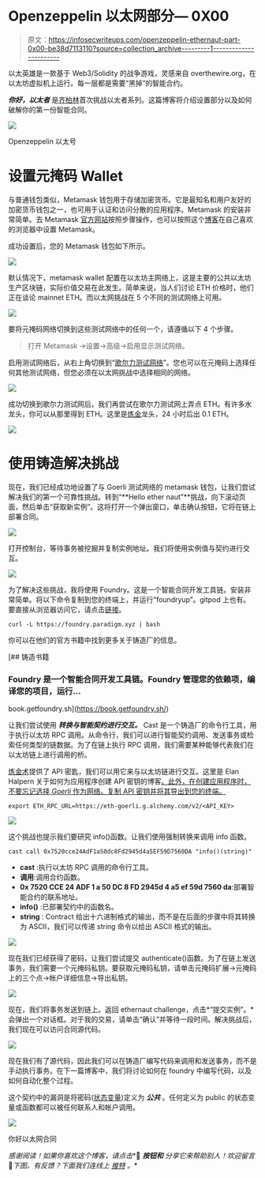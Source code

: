 # Openzeppelin 以太网部分— 0X00

> 原文：<https://infosecwriteups.com/openzeppelin-ethernaut-part-0x00-be38d7113110?source=collection_archive---------1----------------------->

以太英雄是一款基于 Web3/Solidity 的战争游戏，灵感来自 overthewire.org，在以太坊虚拟机上运行。每一层都是需要“黑掉”的智能合约。

***你好，以太者*** 是[齐柏林](https://medium.com/u/4e5199c3ee0a?source=post_page-----be38d7113110--------------------------------)首次挑战以太者系列。这篇博客将介绍设置部分以及如何破解你的第一份智能合同。

![](img/075467efe2649f29d2484d2f1910c141.png)

Openzeppelin 以太号

# 设置元掩码 Wallet

与普通钱包类似，Metamask 钱包用于存储加密货币。它是最知名和用户友好的加密货币钱包之一，也可用于认证和访问分散的应用程序。Metamask 的安装非常简单。去 Metamask [官方网站](https://metamask.io/)按照步骤操作，也可以按照这个[博客](https://www.one37pm.com/nft/how-to-set-up-metamask-wallet)在自己喜欢的浏览器中设置 Metamask。

成功设置后，您的 Metamask 钱包如下所示。

![](img/c696a6c62e36d557b43222920c0032b7.png)

默认情况下，metamask wallet 配置在以太坊主网络上，这是主要的公共以太坊生产区块链，实际价值交易在此发生。简单来说，当人们讨论 ETH 价格时，他们正在谈论 mainnet ETH。而以太网挑战在 5 个不同的测试网络上可用。

![](img/554e51712cedf18156843b697d8ff61b.png)

要将元掩码网络切换到这些测试网络中的任何一个，请遵循以下 4 个步骤。

> 打开 Metamask →设置→高级→启用显示测试网络。

启用测试网络后，从右上角切换到“[歌尔力测试网络](https://goerli.net/)”。您也可以在元掩码上选择任何其他测试网络，但您必须在以太网挑战中选择相同的网络。

![](img/0ecf6e3e1940171430538e7f5b06e7de.png)

成功切换到歌尔力测试网后，我们再尝试在歌尔力测试网上弄点 ETH。有许多水龙头，你可以从那里得到 ETH。这里是[炼金](https://goerlifaucet.com/)龙头，24 小时后出 0.1 ETH。

![](img/a1e8229f76738eaeabe094f5c37155db.png)

# 使用铸造解决挑战

现在，我们已经成功地设置了与 Goerli 测试网络的 metamask 钱包，让我们尝试解决我们的第一个可靠性挑战。转到“**Hello ether naut”**挑战，向下滚动页面，然后单击“获取新实例”。这将打开一个弹出窗口，单击确认按钮，它将在链上部署合同。

![](img/00217cc0a9d7542b4d9279dcfee2d606.png)

打开控制台，等待事务被挖掘并复制实例地址。我们将使用实例值与契约进行交互。

![](img/fee2d1c3fa629469988123cf1cd96613.png)

为了解决这些挑战，我将使用 Foundry。这是一个智能合同开发工具链。安装非常简单。将以下命令复制到您的终端上，并运行“foundryup”。gitpod 上也有。要直接从浏览器访问它，请点击[链接](https://gitpod.io/#https://github.com/smartcontractkit/foundry-starter-kit)。

```
curl -L https://foundry.paradigm.xyz | bash
```

你可以在他们的官方书籍中找到更多关于铸造厂的信息。

[](https://book.getfoundry.sh/) [## 铸造书籍

### Foundry 是一个智能合同开发工具链。Foundry 管理您的依赖项，编译您的项目，运行…

book.getfoundry.sh](https://book.getfoundry.sh/) 

让我们尝试使用 ***转换与智能契约进行交互。*** Cast 是一个铸造厂的命令行工具，用于执行以太坊 RPC 调用。从命令行，我们可以进行智能契约调用、发送事务或检索任何类型的链数据。为了在链上执行 RPC 调用，我们需要某种能够代表我们在以太坊链上进行调用的桥。

[炼金术](https://www.alchemy.com/)提供了 API 密匙，我们可以用它来与以太坊链进行交互。这里是 Elan Halpern 关于如何为应用程序创建 API 密钥的博客[。此外，在创建应用程序时，不要忘记选择 *Goerli* 作为网络。复制 API 密钥并将其导出到您的终端。](https://medium.com/alchemy-api/getting-started-with-ethereum-development-using-alchemy-c3d6a45c567f)

```
export ETH_RPC_URL=https://eth-goerli.g.alchemy.com/v2/<API_KEY>
```

![](img/0f9a2f95687dcb31d0aeb1184e2a805f.png)

这个挑战也提示我们要研究 info()函数。让我们使用强制转换来调用 info 函数。

```
cast call 0x7520cce24AdF1a50dc8Fd2945d4a5EF59D7560DA "info()(string)"
```

*   **cast** :执行以太坊 RPC 调用的命令行工具。
*   **调用**:调用合约函数。
*   **0x 7520 CCE 24 ADF 1 a 50 DC 8 FD 2945d 4 a5 ef 59d 7560 da**:部署智能合约的联系地址。
*   **info()** :已部署契约中的函数名。
*   **string** : Contract 给出十六进制格式的输出，而不是在后面的步骤中将其转换为 ASCII，我们可以传递 string 命令以给出 ASCII 格式的输出。

![](img/da9be1bb4d029dc714d24115cff2eb0e.png)

现在我们已经获得了密码，让我们尝试提交 authenticate()函数。为了在链上发送事务，我们需要一个元掩码私钥。要获取元掩码私钥，请单击元掩码扩展→元掩码上的三个点→帐户详细信息→导出私钥。

![](img/1f4f98a6e66af51a1c71c8a9c59cf555.png)

现在，我们将事务发送到链上。返回 ethernaut challenge，点击*“提交实例”。*会弹出一个对话框。对于我的交易，请单击“确认”并等待一段时间。解决挑战后，我们现在可以访问合同源代码。

![](img/decea41784dce1d42fcba8341e107cee.png)

现在我们有了源代码，因此我们可以在铸造厂编写代码来调用和发送事务，而不是手动执行事务。在下一篇博客中，我们将讨论如何在 foundry 中编写代码，以及如何自动化整个过程。

这个契约中的漏洞是将密码([状态变量](https://docs.soliditylang.org/en/v0.8.17/structure-of-a-contract.html?highlight=state%20variable#state-variables))定义为 ***公共*** 。任何定义为 public 的状态变量或函数都可以被任何联系人和帐户调用。

![](img/49246685c2bfb32c5a7ad2211482865f.png)

你好以太网合同

*感谢阅读！如果你喜欢这个博客，请点击**👏 ***按钮和*** *分享它来帮助别人！欢迎留言*💬*下图。有反馈？下面我们连线上* [*推特*](https://twitter.com/inc0gnito_) *。**